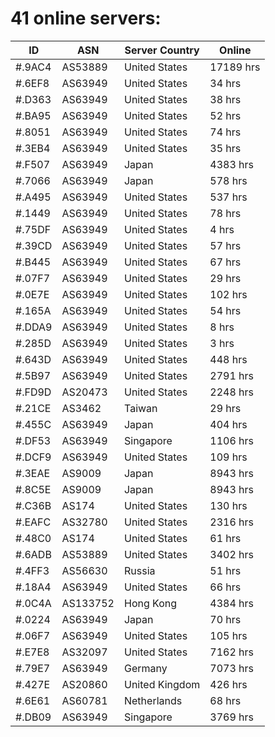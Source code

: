 # 41 online servers:

| ID | ASN | Server Country | Online |
| ------ | ------ | ------ | ------ |
| #.9AC4 | AS53889 | United States | 17189 hrs |
| #.6EF8 | AS63949 | United States | 34 hrs |
| #.D363 | AS63949 | United States | 38 hrs |
| #.BA95 | AS63949 | United States | 52 hrs |
| #.8051 | AS63949 | United States | 74 hrs |
| #.3EB4 | AS63949 | United States | 35 hrs |
| #.F507 | AS63949 | Japan | 4383 hrs |
| #.7066 | AS63949 | Japan | 578 hrs |
| #.A495 | AS63949 | United States | 537 hrs |
| #.1449 | AS63949 | United States | 78 hrs |
| #.75DF | AS63949 | United States | 4 hrs |
| #.39CD | AS63949 | United States | 57 hrs |
| #.B445 | AS63949 | United States | 67 hrs |
| #.07F7 | AS63949 | United States | 29 hrs |
| #.0E7E | AS63949 | United States | 102 hrs |
| #.165A | AS63949 | United States | 54 hrs |
| #.DDA9 | AS63949 | United States | 8 hrs |
| #.285D | AS63949 | United States | 3 hrs |
| #.643D | AS63949 | United States | 448 hrs |
| #.5B97 | AS63949 | United States | 2791 hrs |
| #.FD9D | AS20473 | United States | 2248 hrs |
| #.21CE | AS3462 | Taiwan | 29 hrs |
| #.455C | AS63949 | Japan | 404 hrs |
| #.DF53 | AS63949 | Singapore | 1106 hrs |
| #.DCF9 | AS63949 | United States | 109 hrs |
| #.3EAE | AS9009 | Japan | 8943 hrs |
| #.8C5E | AS9009 | Japan | 8943 hrs |
| #.C36B | AS174 | United States | 130 hrs |
| #.EAFC | AS32780 | United States | 2316 hrs |
| #.48C0 | AS174 | United States | 61 hrs |
| #.6ADB | AS53889 | United States | 3402 hrs |
| #.4FF3 | AS56630 | Russia | 51 hrs |
| #.18A4 | AS63949 | United States | 66 hrs |
| #.0C4A | AS133752 | Hong Kong | 4384 hrs |
| #.0224 | AS63949 | Japan | 70 hrs |
| #.06F7 | AS63949 | United States | 105 hrs |
| #.E7E8 | AS32097 | United States | 7162 hrs |
| #.79E7 | AS63949 | Germany | 7073 hrs |
| #.427E | AS20860 | United Kingdom | 426 hrs |
| #.6E61 | AS60781 | Netherlands | 68 hrs |
| #.DB09 | AS63949 | Singapore | 3769 hrs |

